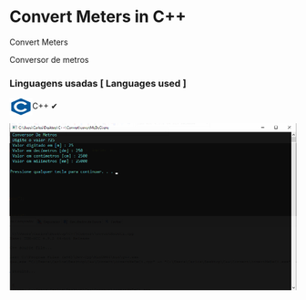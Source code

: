 # Convert Meters in C++
<p>
  Convert Meters 
</p>

<p>
  Conversor de metros
</p>

### Linguagens usadas [ Languages used ]

<p><img align="center" alt="Carlos-Js" height="30" width="40" src="https://raw.githubusercontent.com/devicons/devicon/master/icons/c/c-plain.svg">C++ <!-💙--> ✔</p>

<div align="center">
  <img width="1150" src="Convert.png"/>
</div>       


